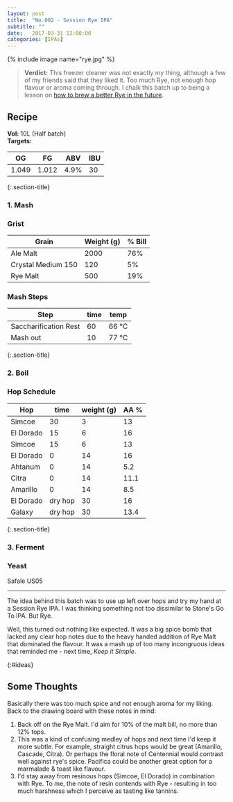 ```yaml
---
layout: post
title:  "No.002 - Session Rye IPA"
subtitle: ""
date:   2017-03-31 12:00:00
categories: [IPAs]
---
```


{% include image name="rye.jpg" %}

> **Verdict:** This freezer cleaner was not exactly my thing, although a few of my friends said that they liked it. Too much Rye, not enough hop flavour or aroma coming through. I chalk this batch up to being a lesson on [how to brew a better Rye in the future](#ideas).


## Recipe ##
**Vol:** 10L (Half batch)  
**Targets:**

| OG | FG | ABV | IBU |
|----|----|-----|-----|
| 1.049 | 1.012 | 4.9% | 30 |

{:.section-title}
### 1. Mash ###
### Grist ###

| Grain              | Weight (g) | % Bill |
|--------------------|------------|--------|
| Ale Malt           | 2000 | 76% |
| Crystal Medium 150 | 120  | 5%  |
| Rye Malt           | 500  | 19% |

### Mash Steps ###

| Step            | time | temp  |
|-----------------|------|-------|
| Saccharification Rest | 60   | 66 °C |
| Mash out        | 10   | 77 °C |

{:.section-title}
### 2. Boil ###

### Hop Schedule ###

| Hop      | time | weight (g) | AA % |
|----------|------|------------|------|
| Simcoe    | 30      | 3  | 13   |
| El Dorado | 15      | 6  | 16   |
| Simcoe    | 15      | 6  | 13   |
| El Dorado | 0       | 14 | 16   |
| Ahtanum   | 0       | 14 | 5.2  |
| Citra     | 0       | 14 | 11.1 |
| Amarillo  | 0       | 14 | 8.5  |
| El Dorado | dry hop | 30 | 16   |
| Galaxy    | dry hop | 30 | 13.4 |

{:.section-title}
### 3. Ferment  ###
### Yeast ###
Safale US05

---

The idea behind this batch was to use up left over hops and try my hand at a Session Rye IPA. I was thinking something not too dissimilar to Stone's Go To IPA. But Rye.

Well, this turned out nothing like expected. It was a big spice bomb that lacked any clear hop notes due to the heavy handed addition of Rye Malt that dominated the flavour. It was a mash up of too many incongruous ideas that reminded me - next time, *Keep it Simple*.

{:#ideas}
## Some Thoughts ##

Basically there was too much spice and not enough aroma for my liking. Back to the drawing board with these notes in mind:
1. Back off on the Rye Malt. I'd aim for 10% of the malt bill, no more than 12% tops.
2. This was a kind of confusing medley of hops and next time I'd keep it more subtle. For example, straight citrus hops would be great (Amarillo, Cascade, Citra). Or perhaps the floral note of Centennial would contrast well against rye's spice. Pacifica could be another great option for a marmalade & toast like flavour.
3. I'd stay away from resinous hops (Simcoe, El Dorado) in combination with Rye. To me, the note of resin contends with Rye - resulting in too much harshness which I perceive as tasting like tannins.
